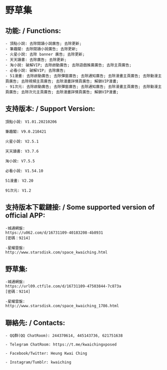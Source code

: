 # 野草集

## 功能: / Functions:

	- 頂點小說: 去除閱讀小說廣告; 去除更新;
	- 筆趣閣: 去除閱讀小說廣告; 去除更新;
	- 火星小說: 去除 banner 廣告; 去除更新;
	- 天天讀書: 去除廣告; 去除更新;
	- 淘小說: 破解VIP; 去除啟動廣告; 去除遊戲推廣廣告; 去除主頁廣告;
	- 必看小說: 破解VIP; 去除廣告;
	- 51漫畫: 去除啟動廣告; 去除彈窗廣告; 去除通知廣告; 去除漫畫主頁廣告; 去除動漫主頁廣告; 去除視頻主頁廣告; 去除漫畫詳情頁廣告; 解鎖VIP漫畫;
	- 91次元: 去除啟動廣告; 去除彈窗廣告; 去除通知廣告; 去除漫畫主頁廣告; 去除動漫主頁廣告; 去除次元主頁廣告; 去除漫畫詳情頁廣告; 解鎖VIP漫畫;




## 支持版本: / Support Version:

	頂點小說: V1.01.20210206

	筆趣閣: V9.0.210421

	火星小說: V2.5.1

	天天讀書: V3.7.6

	淘小說: V7.5.5

	必看小說: V1.54.10

	51漫畫: V2.20

	91次元: V1.2


## 支持版本下載鏈接: / Some supported version of official APP:

	-城通網盤:
	https://u062.com/d/16731109-40183208-4b8931
	[密碼：9214]

	-星耀雲盤:
	http://www.starsdisk.com/space_kwaiching.html

## 野草集:

	-城通網盤:
	https://url09.ctfile.com/d/16731109-47503844-7c873a
	[密碼：9214]

	-星耀雲盤:
	http://www.starsdisk.com/space_kwaiching_1786.html

## 聯絡先: / Contacts:

	- QQ群(QQ ChatRoom): 244370614, 445143736, 621751638

	- Telegram ChatRoom: https://t.me/kwaichingxposed

	- Facebook/Twitter: Heung Kwai Ching

	- Instagram/Tumblr: kwaiching
